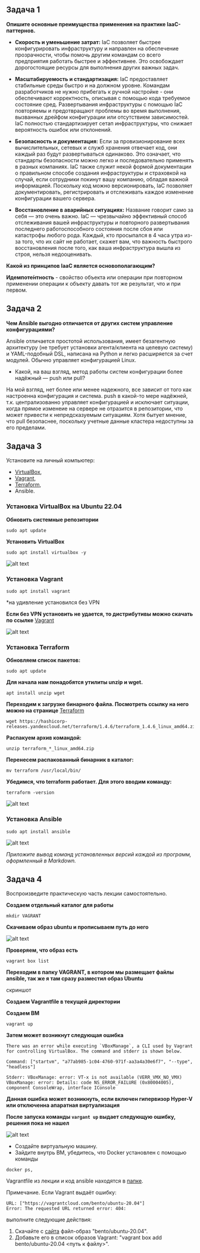 ## Задача 1

**Опишите основные преимущества применения на практике IaaC-паттернов.**

 * **Скорость и уменьшение затрат:** IaC позволяет быстрее конфигурировать инфраструктуру и направлен на обеспечение прозрачности, чтобы помочь другим командам со всего предприятия работать быстрее и эффективнее. Это освобождает дорогостоящие ресурсы для выполнения других важных задач.

 * **Масштабируемость и стандартизация:** IaC предоставляет стабильные среды быстро и на должном уровне. Командам разработчиков не нужно прибегать к ручной настройке - они обеспечивают корректность, описывая с помощью кода требуемое состояние сред. Развертывания инфраструктуры с помощью IaC повторяемы и предотвращают проблемы во время выполнения, вызванных дрейфом конфигурации или отсутствием зависимостей. IaC полностью стандартизирует сетап инфраструктуры, что снижает вероятность ошибок или отклонений.

 * **Безопасность и документация:** Если за провизионирование всех вычислительных, сетевых и служб хранения отвечает код, они каждый раз будут развертываться одинаково. Это означает, что стандарты безопасности можно легко и последовательно применять в разных компаниях. IaC также служит некой формой документации о правильном способе создания инфраструктуры и страховкой на случай, если сотрудники покинут вашу компанию, обладая важной информацией. Поскольку код можно версионировать, IaC позволяет документировать, регистрировать и отслеживать каждое изменение конфигурации вашего сервера.

 * **Восстановление в аварийных ситуациях:** Название говорит само за себя — это очень важно. IaC — чрезвычайно эффективный способ отслеживания вашей инфраструктуры и повторного развертывания последнего работоспособного состояния после сбоя или катастрофы любого рода. Каждый, кто просыпался в 4 часа утра из-за того, что их сайт не работает, скажет вам, что важность быстрого восстановления после того, как ваша инфраструктура вышла из строя, нельзя недооценивать.

**Какой из принципов IaaC является основополагающим?**

**Идемпоте́нтность** - свойство объекта или операции при повторном применении операции к объекту давать тот же результат, что и при первом.

## Задача 2

**Чем Ansible выгодно отличается от других систем управление конфигурациями?**

Ansible отличается простотой использования, имеет безагентную архитектуру (не требует установки агента/клиента на целевую систему) и YAML-подобный DSL, написана на Python и легко расширяется за счет модулей. Обычно управляет конфигурацией Linux.

- Какой, на ваш взгляд, метод работы систем конфигурации более надёжный — push или pull?

На мой взгляд, нет более или менее надежного, все зависит от того как настроенна конфигурация и система. push в какой-то мере надёжней, т.к. централизованно управляет конфигурацией и исключает ситуации, когда прямое изменеие на сервере не отразится в репозитории, что может привести к непредсказуемым ситуациям. Хотя бытует мнение, что pull безопаснее, поскольку учетные данные кластера недоступны за его пределами.

## Задача 3

Установите на личный компьютер:

- [VirtualBox](https://www.virtualbox.org/),
- [Vagrant](https://github.com/netology-code/devops-materials),
- [Terraform](https://github.com/netology-code/devops-materials/blob/master/README.md),
- Ansible.

### Установка VirtualBox на Ubuntu 22.04
**Обновить системные репозитории**
```
sudo apt update
```

**Установить VirtualBox**
```
sudo apt install virtualbox -y
```
![alt text](https://github.com/filipp761/Netology-sdb-homewoks/blob/main/img/14_02_VirtualBox.png)

### Установка Vagrant
```
sudo apt install vagrant
```
*на удивление установился без VPN

**Если без VPN установить не удается, то дистрибутивы можно скачать по ссылке** [Vagrant](https://github.com/netology-code/devops-materials)

![alt text](https://github.com/filipp761/Netology-sdb-homewoks/blob/main/img/14_02_vagrant.png)

### Установка Terraform
**Обновляем список пакетов:**
```
sudo apt update
```
**Для начала нам понадобятся утилиты unzip и wget.**
```
apt install unzip wget
```
**Переходим к загрузке бинарного файла. Посмотреть ссылку на него можно на странице** [Terraform](https://hashicorp-releases.yandexcloud.net/terraform/)
```
wget https://hashicorp-releases.yandexcloud.net/terraform/1.4.6/terraform_1.4.6_linux_amd64.zip
```
**Распакуем архив командой:**
```
unzip terraform_*_linux_amd64.zip
```
**Перенесем распакованный бинарник в каталог:**
```
mv terraform /usr/local/bin/
```
**Убедимся, что terraform работает. Для этого вводим команду:**
```
terraform -version
```
![alt text](https://github.com/filipp761/Netology-sdb-homewoks/blob/main/img/git04_85024d3.png)

### Установка Ansible
```
sudo apt install ansible
```
![alt text](https://github.com/filipp761/Netology-sdb-homewoks/blob/main/img/14_02_Terraform.png)

*Приложите вывод команд установленных версий каждой из программ, оформленный в Markdown.*

## Задача 4 

Воспроизведите практическую часть лекции самостоятельно.

**Создаем отдельный каталог для работы**
```
mkdir VAGRANT
```
**Скачиваем образ ubuntu и прописываем путь до него**

![alt text](https://github.com/filipp761/Netology-sdb-homewoks/blob/main/img/14_02_add_bunto.png)

**Проверяем, что образ есть**
```
vagrant box list
```

**Переходим в папку VAGRANT, в котором мы размещает файлы ansible, так же я там сразу разместил образ Ubuntu**

скриншот

**Создаем Vagrantfile в текущей директории**

**Создаем ВМ**
```
vagrant up
```

**Затем может возникнут следующая ошибка**

```
There was an error while executing `VBoxManage`, a CLI used by Vagrant
for controlling VirtualBox. The command and stderr is shown below.

Command: ["startvm", "a77ab985-1c04-4760-971f-aa3a4a30e6f7", "--type", "headless"]

Stderr: VBoxManage: error: VT-x is not available (VERR_VMX_NO_VMX)
VBoxManage: error: Details: code NS_ERROR_FAILURE (0x80004005), component ConsoleWrap, interface IConsole
```
**Данная ошибка может возникнуть, если включен гипервизор Hyper-V или отключенна апаратная виртуализация**

**После запуска команды ```vargant up``` выдает следующую ошибку, решения пока не нашел**

![alt text](https://github.com/filipp761/Netology-sdb-homewoks/blob/main/img/14_02_ERROR.png)

- Создайте виртуальную машину.
- Зайдите внутрь ВМ, убедитесь, что Docker установлен с помощью команды
```
docker ps,
```
Vagrantfile из лекции и код ansible находятся в [папке](https://github.com/netology-code/virt-homeworks/tree/virt-11/05-virt-02-iaac/src).

Примечание. Если Vagrant выдаёт ошибку:
```
URL: ["https://vagrantcloud.com/bento/ubuntu-20.04"]     
Error: The requested URL returned error: 404:
```

выполните следующие действия:

1. Скачайте с [сайта](https://app.vagrantup.com/bento/boxes/ubuntu-20.04) файл-образ "bento/ubuntu-20.04".
2. Добавьте его в список образов Vagrant: "vagrant box add bento/ubuntu-20.04 <путь к файлу>".
